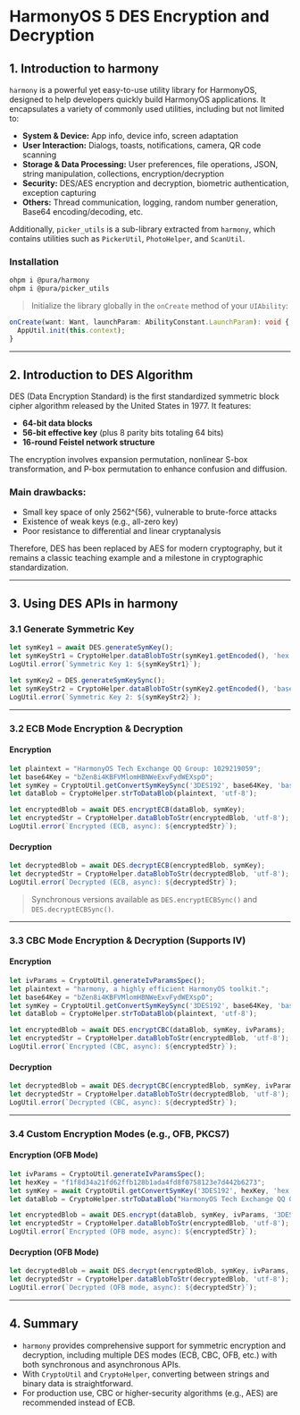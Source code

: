 # HarmonyOS 5 DES Encryption and Decryption

## 1. Introduction to harmony

`harmony` is a powerful yet easy-to-use utility library for HarmonyOS, designed to help developers quickly build HarmonyOS applications. It encapsulates a variety of commonly used utilities, including but not limited to:

- **System & Device:** App info, device info, screen adaptation
- **User Interaction:** Dialogs, toasts, notifications, camera, QR code scanning
- **Storage & Data Processing:** User preferences, file operations, JSON, string manipulation, collections, encryption/decryption
- **Security:** DES/AES encryption and decryption, biometric authentication, exception capturing
- **Others:** Thread communication, logging, random number generation, Base64 encoding/decoding, etc.

Additionally, `picker_utils` is a sub-library extracted from `harmony`, which contains utilities such as `PickerUtil`, `PhotoHelper`, and `ScanUtil`.

### Installation

```bash
ohpm i @pura/harmony
ohpm i @pura/picker_utils
```

> Initialize the library globally in the `onCreate` method of your `UIAbility`:

```ts
onCreate(want: Want, launchParam: AbilityConstant.LaunchParam): void {
  AppUtil.init(this.context);
}
```

------

## 2. Introduction to DES Algorithm

DES (Data Encryption Standard) is the first standardized symmetric block cipher algorithm released by the United States in 1977. It features:

- **64-bit data blocks**
- **56-bit effective key** (plus 8 parity bits totaling 64 bits)
- **16-round Feistel network structure**

The encryption involves expansion permutation, nonlinear S-box transformation, and P-box permutation to enhance confusion and diffusion.

### Main drawbacks:

- Small key space of only 2562^{56}, vulnerable to brute-force attacks
- Existence of weak keys (e.g., all-zero key)
- Poor resistance to differential and linear cryptanalysis

Therefore, DES has been replaced by AES for modern cryptography, but it remains a classic teaching example and a milestone in cryptographic standardization.

------

## 3. Using DES APIs in harmony

### 3.1 Generate Symmetric Key

```ts
let symKey1 = await DES.generateSymKey();
let symKeyStr1 = CryptoHelper.dataBlobToStr(symKey1.getEncoded(), 'hex');
LogUtil.error(`Symmetric Key 1: ${symKeyStr1}`);

let symKey2 = DES.generateSymKeySync();
let symKeyStr2 = CryptoHelper.dataBlobToStr(symKey2.getEncoded(), 'base64');
LogUtil.error(`Symmetric Key 2: ${symKeyStr2}`);
```

------

### 3.2 ECB Mode Encryption & Decryption

#### Encryption

```ts
let plaintext = "HarmonyOS Tech Exchange QQ Group: 1029219059";
let base64Key = "bZen8i4KBFVMlomHBNWeExvFydWEXspO";
let symKey = CryptoUtil.getConvertSymKeySync('3DES192', base64Key, 'base64');
let dataBlob = CryptoHelper.strToDataBlob(plaintext, 'utf-8');

let encryptedBlob = await DES.encryptECB(dataBlob, symKey);
let encryptedStr = CryptoHelper.dataBlobToStr(encryptedBlob, 'utf-8');
LogUtil.error(`Encrypted (ECB, async): ${encryptedStr}`);
```

#### Decryption

```ts
let decryptedBlob = await DES.decryptECB(encryptedBlob, symKey);
let decryptedStr = CryptoHelper.dataBlobToStr(decryptedBlob, 'utf-8');
LogUtil.error(`Decrypted (ECB, async): ${decryptedStr}`);
```

> Synchronous versions available as `DES.encryptECBSync()` and `DES.decryptECBSync()`.

------

### 3.3 CBC Mode Encryption & Decryption (Supports IV)

#### Encryption

```ts
let ivParams = CryptoUtil.generateIvParamsSpec();
let plaintext = "harmony, a highly efficient HarmonyOS toolkit.";
let base64Key = "bZen8i4KBFVMlomHBNWeExvFydWEXspO";
let symKey = CryptoUtil.getConvertSymKeySync('3DES192', base64Key, 'base64');
let dataBlob = CryptoHelper.strToDataBlob(plaintext, 'utf-8');

let encryptedBlob = await DES.encryptCBC(dataBlob, symKey, ivParams);
let encryptedStr = CryptoHelper.dataBlobToStr(encryptedBlob, 'utf-8');
LogUtil.error(`Encrypted (CBC, async): ${encryptedStr}`);
```

#### Decryption

```ts
let decryptedBlob = await DES.decryptCBC(encryptedBlob, symKey, ivParams);
let decryptedStr = CryptoHelper.dataBlobToStr(decryptedBlob, 'utf-8');
LogUtil.error(`Decrypted (CBC, async): ${decryptedStr}`);
```

------

### 3.4 Custom Encryption Modes (e.g., OFB, PKCS7)

#### Encryption (OFB Mode)

```ts
let ivParams = CryptoUtil.generateIvParamsSpec();
let hexKey = "f1f8d34a21fd62ffb128b1ada4fd8f0758123e7d442b6273";
let symKey = await CryptoUtil.getConvertSymKey('3DES192', hexKey, 'hex');
let dataBlob = CryptoHelper.strToDataBlob("HarmonyOS Tech Exchange QQ Group: 1029219059", 'utf-8');

let encryptedBlob = await DES.encrypt(dataBlob, symKey, ivParams, '3DES192|OFB|PKCS7');
let encryptedStr = CryptoHelper.dataBlobToStr(encryptedBlob, 'utf-8');
LogUtil.error(`Encrypted (OFB mode, async): ${encryptedStr}`);
```

#### Decryption (OFB Mode)

```ts
let decryptedBlob = await DES.decrypt(encryptedBlob, symKey, ivParams, '3DES192|OFB|PKCS7');
let decryptedStr = CryptoHelper.dataBlobToStr(decryptedBlob, 'utf-8');
LogUtil.error(`Decrypted (OFB mode, async): ${decryptedStr}`);
```

------

## 4. Summary

- `harmony` provides comprehensive support for symmetric encryption and decryption, including multiple DES modes (ECB, CBC, OFB, etc.) with both synchronous and asynchronous APIs.
- With `CryptoUtil` and `CryptoHelper`, converting between strings and binary data is straightforward.
- For production use, CBC or higher-security algorithms (e.g., AES) are recommended instead of ECB.

